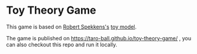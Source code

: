# Toy Theory Game
This game is based on [Robert Spekkens's](https://en.wikipedia.org/wiki/Robert_Spekkens) [toy model](https://en.wikipedia.org/wiki/Spekkens_toy_model).

The game is published on https://taro-ball.github.io/toy-theory-game/ , you can also checkout this repo and run it locally.
